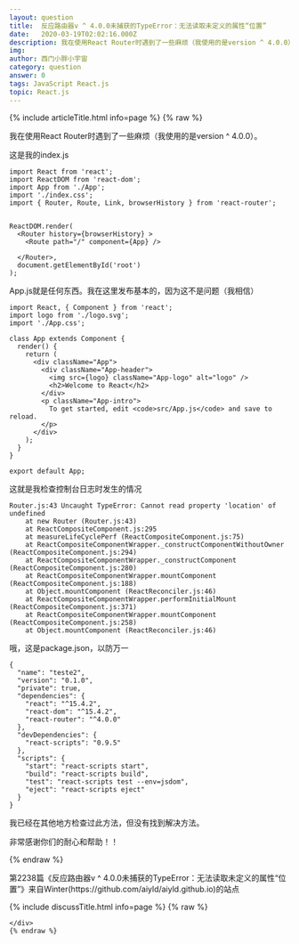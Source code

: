 ```yaml
---
layout: question
title:  反应路由器v ^ 4.0.0未捕获的TypeError：无法读取未定义的属性“位置”
date:   2020-03-19T02:02:16.000Z
description: 我在使用React Router时遇到了一些麻烦（我使用的是version ^ 4.0.0）。这是我的index.jsimport React f...
img: 
author: 西门小胖小宇宙
category: question
answer: 0
tags: JavaScript React.js
topic: React.js
---
```

<div class="article-root">
  <div class="article">
    {% include articleTitle.html info=page %}
    {% raw %}
    <div class="article-content"><p><font style="vertical-align: inherit;"><font style="vertical-align: inherit;">我在使用React Router时遇到了一些麻烦（我使用的是version ^ 4.0.0）。</font></font></p>

<p><font style="vertical-align: inherit;"><font style="vertical-align: inherit;">这是我的index.js</font></font></p>

<pre><code>import React from 'react';<font></font>
import ReactDOM from 'react-dom';<font></font>
import App from './App';<font></font>
import './index.css';<font></font>
import { Router, Route, Link, browserHistory } from 'react-router';<font></font>
<font></font>
<font></font>
ReactDOM.render(<font></font>
  &lt;Router history={browserHistory} &gt;<font></font>
    &lt;Route path="/" component={App} /&gt;<font></font>
<font></font>
  &lt;/Router&gt;,<font></font>
  document.getElementById('root')<font></font>
);<font></font>
</code></pre>

<p><font style="vertical-align: inherit;"><font style="vertical-align: inherit;">App.js就是任何东西。</font><font style="vertical-align: inherit;">我在这里发布基本的，因为这不是问题（我相信）</font></font></p>

<pre><code>import React, { Component } from 'react';<font></font>
import logo from './logo.svg';<font></font>
import './App.css';<font></font>
<font></font>
class App extends Component {<font></font>
  render() {<font></font>
    return (<font></font>
      &lt;div className="App"&gt;<font></font>
        &lt;div className="App-header"&gt;<font></font>
          &lt;img src={logo} className="App-logo" alt="logo" /&gt;<font></font>
          &lt;h2&gt;Welcome to React&lt;/h2&gt;<font></font>
        &lt;/div&gt;<font></font>
        &lt;p className="App-intro"&gt;<font></font>
          To get started, edit &lt;code&gt;src/App.js&lt;/code&gt; and save to reload.<font></font>
        &lt;/p&gt;<font></font>
      &lt;/div&gt;<font></font>
    );<font></font>
  }<font></font>
}<font></font>
<font></font>
export default App;<font></font>
</code></pre>

<p><font style="vertical-align: inherit;"><font style="vertical-align: inherit;">这就是我检查控制台日志时发生的情况</font></font></p>

<pre><code>Router.js:43 Uncaught TypeError: Cannot read property 'location' of undefined<font></font>
    at new Router (Router.js:43)<font></font>
    at ReactCompositeComponent.js:295<font></font>
    at measureLifeCyclePerf (ReactCompositeComponent.js:75)<font></font>
    at ReactCompositeComponentWrapper._constructComponentWithoutOwner (ReactCompositeComponent.js:294)<font></font>
    at ReactCompositeComponentWrapper._constructComponent (ReactCompositeComponent.js:280)<font></font>
    at ReactCompositeComponentWrapper.mountComponent (ReactCompositeComponent.js:188)<font></font>
    at Object.mountComponent (ReactReconciler.js:46)<font></font>
    at ReactCompositeComponentWrapper.performInitialMount (ReactCompositeComponent.js:371)<font></font>
    at ReactCompositeComponentWrapper.mountComponent (ReactCompositeComponent.js:258)<font></font>
    at Object.mountComponent (ReactReconciler.js:46)<font></font>
</code></pre>

<p><font style="vertical-align: inherit;"><font style="vertical-align: inherit;">哦，这是package.json，以防万一</font></font></p>

<pre><code>{<font></font>
  "name": "teste2",<font></font>
  "version": "0.1.0",<font></font>
  "private": true,<font></font>
  "dependencies": {<font></font>
    "react": "^15.4.2",<font></font>
    "react-dom": "^15.4.2",<font></font>
    "react-router": "^4.0.0"<font></font>
  },<font></font>
  "devDependencies": {<font></font>
    "react-scripts": "0.9.5"<font></font>
  },<font></font>
  "scripts": {<font></font>
    "start": "react-scripts start",<font></font>
    "build": "react-scripts build",<font></font>
    "test": "react-scripts test --env=jsdom",<font></font>
    "eject": "react-scripts eject"<font></font>
  }<font></font>
}<font></font>
</code></pre>

<p><font style="vertical-align: inherit;"><font style="vertical-align: inherit;">我已经在其他地方检查过此方法，但没有找到解决方法。 </font></font></p>

<p><font style="vertical-align: inherit;"><font style="vertical-align: inherit;">非常感谢你们的耐心和帮助！！</font></font></p></div>
    {% endraw %}
  </div>
  <p class="winter_mark">第2238篇《反应路由器v ^ 4.0.0未捕获的TypeError：无法读取未定义的属性“位置”》来自Winter(https://github.com/aiyld/aiyld.github.io)的站点</p>
  <div class="discuss-wrapper">
    {% include discussTitle.html info=page %}
    {% raw %}
    <div class="discuss-list">
    
    </div>
    {% endraw %}
  </div>
<div>
